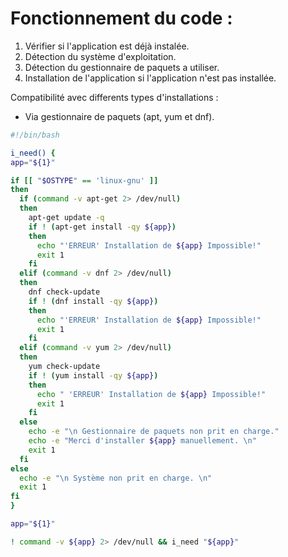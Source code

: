 # Fonctionnement du code :

1. Vérifier si l'application est déjà instalée.
2. Détection du système d'exploitation.
3. Détection du gestionnaire de paquets a utiliser.
4. Installation de l'application si l'application n'est pas installée.

Compatibilité avec differents types d'installations :
* Via gestionnaire de paquets (apt, yum et dnf).

```bash
#!/bin/bash

i_need() {
app="${1}"

if [[ "$OSTYPE" == 'linux-gnu' ]]
then
  if (command -v apt-get 2> /dev/null)
  then
    apt-get update -q
    if ! (apt-get install -qy ${app})
    then
      echo "'ERREUR' Installation de ${app} Impossible!"
      exit 1
    fi
  elif (command -v dnf 2> /dev/null)
  then
    dnf check-update
    if ! (dnf install -qy ${app})
    then
      echo "'ERREUR' Installation de ${app} Impossible!"
      exit 1
    fi
  elif (command -v yum 2> /dev/null)
  then
    yum check-update
    if ! (yum install -qy ${app})
    then
      echo " 'ERREUR' Installation de ${app} Impossible!"
      exit 1
    fi
  else
    echo -e "\n Gestionnaire de paquets non prit en charge."
    echo -e "Merci d'installer ${app} manuellement. \n"
    exit 1
  fi
else
  echo -e "\n Système non prit en charge. \n"
  exit 1
fi
}

app="${1}"

! command -v ${app} 2> /dev/null && i_need "${app}"
```
